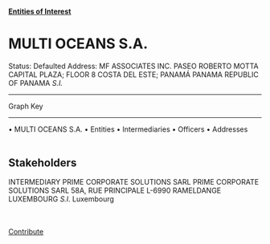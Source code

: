 #### [Entities of Interest](/list.html)
<link rel="stylesheet" type="text/css" href="../../assets/style.css">

<style>
body{background-image:url("http://eoi-graphs.s3-website-eu-west-1.amazonaws.com/MULTI_OCEANS_S.A..png");background-repeat: no-repeat;background-size: contain;}
.markdown>p>span{background-color: white;}
</style>

# MULTI OCEANS S.A.
<span>Status: Defaulted
Address: MF ASSOCIATES INC. PASEO ROBERTO MOTTA CAPITAL PLAZA; FLOOR 8 COSTA DEL ESTE; PANAMÁ PANAMA REPUBLIC OF PANAMA *S.I.*
</span>

---



<div class="legend">
Graph Key
<hr>
<span class="focus">• MULTI OCEANS S.A.</span>
<span class="entity">• Entities</span>
<span class="intermediary">• Intermediaries</span>
<span class="officer">• Officers</span>
<span class="address">• Addresses</span>
</div><br>


## Stakeholders
<span>INTERMEDIARY
PRIME CORPORATE SOLUTIONS SARL
PRIME CORPORATE SOLUTIONS SARL 58A, RUE PRINCIPALE L-6990 RAMELDANGE LUXEMBOURG *S.I.*
Luxembourg
</span>


<br><br><a class="contribute_button" href="Readme.md">Contribute</a>